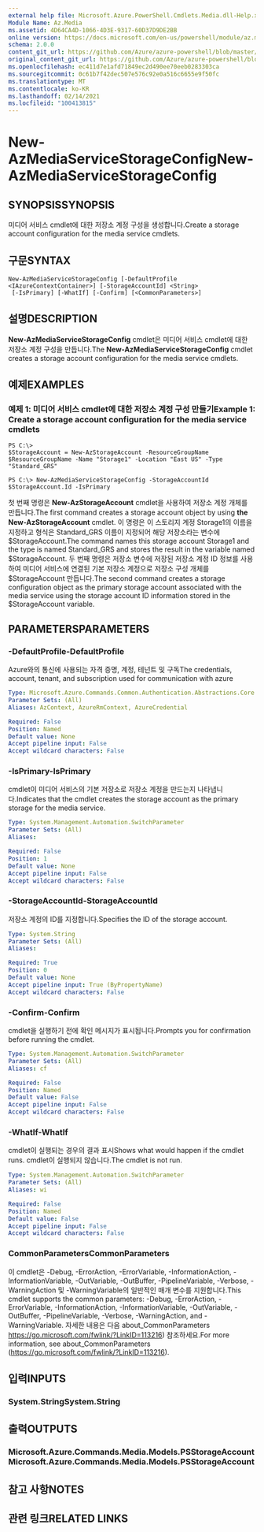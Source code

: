 ```yaml
---
external help file: Microsoft.Azure.PowerShell.Cmdlets.Media.dll-Help.xml
Module Name: Az.Media
ms.assetid: 4D64CA4D-1066-4D3E-9317-60D37D9DE2BB
online version: https://docs.microsoft.com/en-us/powershell/module/az.media/new-azmediaservicestorageconfig
schema: 2.0.0
content_git_url: https://github.com/Azure/azure-powershell/blob/master/src/Media/Media/help/New-AzMediaServiceStorageConfig.md
original_content_git_url: https://github.com/Azure/azure-powershell/blob/master/src/Media/Media/help/New-AzMediaServiceStorageConfig.md
ms.openlocfilehash: ec411d7e1afd71849ec2d490ee70eeb0283303ca
ms.sourcegitcommit: 0c61b7f42dec507e576c92e0a516c6655e9f50fc
ms.translationtype: MT
ms.contentlocale: ko-KR
ms.lasthandoff: 02/14/2021
ms.locfileid: "100413815"
---
```

# <span data-ttu-id="190df-101">New-AzMediaServiceStorageConfig</span><span class="sxs-lookup"><span data-stu-id="190df-101">New-AzMediaServiceStorageConfig</span></span>

## <span data-ttu-id="190df-102">SYNOPSIS</span><span class="sxs-lookup"><span data-stu-id="190df-102">SYNOPSIS</span></span>
<span data-ttu-id="190df-103">미디어 서비스 cmdlet에 대한 저장소 계정 구성을 생성합니다.</span><span class="sxs-lookup"><span data-stu-id="190df-103">Create a storage account configuration for the media service cmdlets.</span></span>

## <span data-ttu-id="190df-104">구문</span><span class="sxs-lookup"><span data-stu-id="190df-104">SYNTAX</span></span>

```
New-AzMediaServiceStorageConfig [-DefaultProfile <IAzureContextContainer>] [-StorageAccountId] <String>
 [-IsPrimary] [-WhatIf] [-Confirm] [<CommonParameters>]
```

## <span data-ttu-id="190df-105">설명</span><span class="sxs-lookup"><span data-stu-id="190df-105">DESCRIPTION</span></span>
<span data-ttu-id="190df-106">**New-AzMediaServiceStorageConfig** cmdlet은 미디어 서비스 cmdlet에 대한 저장소 계정 구성을 만듭니다.</span><span class="sxs-lookup"><span data-stu-id="190df-106">The **New-AzMediaServiceStorageConfig** cmdlet creates a storage account configuration for the media service cmdlets.</span></span>

## <span data-ttu-id="190df-107">예제</span><span class="sxs-lookup"><span data-stu-id="190df-107">EXAMPLES</span></span>

### <span data-ttu-id="190df-108">예제 1: 미디어 서비스 cmdlet에 대한 저장소 계정 구성 만들기</span><span class="sxs-lookup"><span data-stu-id="190df-108">Example 1: Create a storage account configuration for the media service cmdlets</span></span>
```
PS C:\>
$StorageAccount = New-AzStorageAccount -ResourceGroupName $ResourceGroupName -Name "Storage1" -Location "East US" -Type "Standard_GRS"

PS C:\> New-AzMediaServiceStorageConfig -StorageAccountId $StorageAccount.Id -IsPrimary
```

<span data-ttu-id="190df-109">첫 번째 명령은 **New-AzStorageAccount** cmdlet을 사용하여 저장소 계정 개체를 만듭니다.</span><span class="sxs-lookup"><span data-stu-id="190df-109">The first command creates a storage account object by using **the New-AzStorageAccount** cmdlet.</span></span>
<span data-ttu-id="190df-110">이 명령은 이 스토리지 계정 Storage1의 이름을 지정하고 형식은 Standard_GRS 이름이 지정되어 해당 저장소라는 변수에 $StorageAccount.</span><span class="sxs-lookup"><span data-stu-id="190df-110">The command names this storage account Storage1 and the type is named Standard_GRS and stores the result in the variable named $StorageAccount.</span></span>
<span data-ttu-id="190df-111">두 번째 명령은 저장소 변수에 저장된 저장소 계정 ID 정보를 사용하여 미디어 서비스에 연결된 기본 저장소 계정으로 저장소 구성 개체를 $StorageAccount 만듭니다.</span><span class="sxs-lookup"><span data-stu-id="190df-111">The second command creates a storage configuration object as the primary storage account associated with the media service using the storage account ID information stored in the $StorageAccount variable.</span></span>

## <span data-ttu-id="190df-112">PARAMETERS</span><span class="sxs-lookup"><span data-stu-id="190df-112">PARAMETERS</span></span>

### <span data-ttu-id="190df-113">-DefaultProfile</span><span class="sxs-lookup"><span data-stu-id="190df-113">-DefaultProfile</span></span>
<span data-ttu-id="190df-114">Azure와의 통신에 사용되는 자격 증명, 계정, 테넌트 및 구독</span><span class="sxs-lookup"><span data-stu-id="190df-114">The credentials, account, tenant, and subscription used for communication with azure</span></span>

```yaml
Type: Microsoft.Azure.Commands.Common.Authentication.Abstractions.Core.IAzureContextContainer
Parameter Sets: (All)
Aliases: AzContext, AzureRmContext, AzureCredential

Required: False
Position: Named
Default value: None
Accept pipeline input: False
Accept wildcard characters: False
```

### <span data-ttu-id="190df-115">-IsPrimary</span><span class="sxs-lookup"><span data-stu-id="190df-115">-IsPrimary</span></span>
<span data-ttu-id="190df-116">cmdlet이 미디어 서비스의 기본 저장소로 저장소 계정을 만드는지 나타냅니다.</span><span class="sxs-lookup"><span data-stu-id="190df-116">Indicates that the cmdlet creates the storage account as the primary storage for the media service.</span></span>

```yaml
Type: System.Management.Automation.SwitchParameter
Parameter Sets: (All)
Aliases:

Required: False
Position: 1
Default value: None
Accept pipeline input: False
Accept wildcard characters: False
```

### <span data-ttu-id="190df-117">-StorageAccountId</span><span class="sxs-lookup"><span data-stu-id="190df-117">-StorageAccountId</span></span>
<span data-ttu-id="190df-118">저장소 계정의 ID를 지정합니다.</span><span class="sxs-lookup"><span data-stu-id="190df-118">Specifies the ID of the storage account.</span></span>

```yaml
Type: System.String
Parameter Sets: (All)
Aliases:

Required: True
Position: 0
Default value: None
Accept pipeline input: True (ByPropertyName)
Accept wildcard characters: False
```

### <span data-ttu-id="190df-119">-Confirm</span><span class="sxs-lookup"><span data-stu-id="190df-119">-Confirm</span></span>
<span data-ttu-id="190df-120">cmdlet을 실행하기 전에 확인 메시지가 표시됩니다.</span><span class="sxs-lookup"><span data-stu-id="190df-120">Prompts you for confirmation before running the cmdlet.</span></span>

```yaml
Type: System.Management.Automation.SwitchParameter
Parameter Sets: (All)
Aliases: cf

Required: False
Position: Named
Default value: False
Accept pipeline input: False
Accept wildcard characters: False
```

### <span data-ttu-id="190df-121">-WhatIf</span><span class="sxs-lookup"><span data-stu-id="190df-121">-WhatIf</span></span>
<span data-ttu-id="190df-122">cmdlet이 실행되는 경우의 결과 표시</span><span class="sxs-lookup"><span data-stu-id="190df-122">Shows what would happen if the cmdlet runs.</span></span>
<span data-ttu-id="190df-123">cmdlet이 실행되지 않습니다.</span><span class="sxs-lookup"><span data-stu-id="190df-123">The cmdlet is not run.</span></span>

```yaml
Type: System.Management.Automation.SwitchParameter
Parameter Sets: (All)
Aliases: wi

Required: False
Position: Named
Default value: False
Accept pipeline input: False
Accept wildcard characters: False
```

### <span data-ttu-id="190df-124">CommonParameters</span><span class="sxs-lookup"><span data-stu-id="190df-124">CommonParameters</span></span>
<span data-ttu-id="190df-125">이 cmdlet은 -Debug, -ErrorAction, -ErrorVariable, -InformationAction, -InformationVariable, -OutVariable, -OutBuffer, -PipelineVariable, -Verbose, -WarningAction 및 -WarningVariable의 일반적인 매개 변수를 지원합니다.</span><span class="sxs-lookup"><span data-stu-id="190df-125">This cmdlet supports the common parameters: -Debug, -ErrorAction, -ErrorVariable, -InformationAction, -InformationVariable, -OutVariable, -OutBuffer, -PipelineVariable, -Verbose, -WarningAction, and -WarningVariable.</span></span> <span data-ttu-id="190df-126">자세한 내용은 다음 about_CommonParameters https://go.microsoft.com/fwlink/?LinkID=113216) 참조하세요.</span><span class="sxs-lookup"><span data-stu-id="190df-126">For more information, see about_CommonParameters (https://go.microsoft.com/fwlink/?LinkID=113216).</span></span>

## <span data-ttu-id="190df-127">입력</span><span class="sxs-lookup"><span data-stu-id="190df-127">INPUTS</span></span>

### <span data-ttu-id="190df-128">System.String</span><span class="sxs-lookup"><span data-stu-id="190df-128">System.String</span></span>

## <span data-ttu-id="190df-129">출력</span><span class="sxs-lookup"><span data-stu-id="190df-129">OUTPUTS</span></span>

### <span data-ttu-id="190df-130">Microsoft.Azure.Commands.Media.Models.PSStorageAccount</span><span class="sxs-lookup"><span data-stu-id="190df-130">Microsoft.Azure.Commands.Media.Models.PSStorageAccount</span></span>

## <span data-ttu-id="190df-131">참고 사항</span><span class="sxs-lookup"><span data-stu-id="190df-131">NOTES</span></span>

## <span data-ttu-id="190df-132">관련 링크</span><span class="sxs-lookup"><span data-stu-id="190df-132">RELATED LINKS</span></span>



